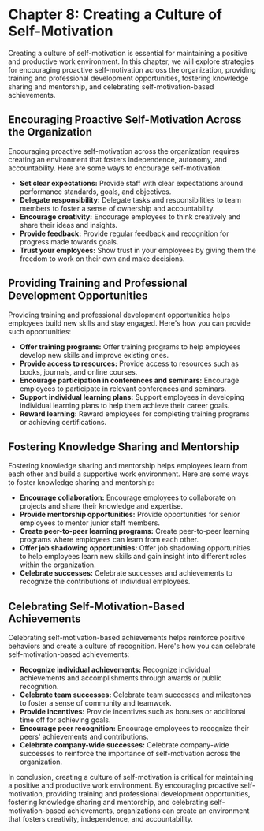 Chapter 8: Creating a Culture of Self-Motivation
================================================

Creating a culture of self-motivation is essential for maintaining a positive and productive work environment. In this chapter, we will explore strategies for encouraging proactive self-motivation across the organization, providing training and professional development opportunities, fostering knowledge sharing and mentorship, and celebrating self-motivation-based achievements.

Encouraging Proactive Self-Motivation Across the Organization
-------------------------------------------------------------

Encouraging proactive self-motivation across the organization requires creating an environment that fosters independence, autonomy, and accountability. Here are some ways to encourage self-motivation:

* **Set clear expectations:** Provide staff with clear expectations around performance standards, goals, and objectives.
* **Delegate responsibility:** Delegate tasks and responsibilities to team members to foster a sense of ownership and accountability.
* **Encourage creativity:** Encourage employees to think creatively and share their ideas and insights.
* **Provide feedback:** Provide regular feedback and recognition for progress made towards goals.
* **Trust your employees:** Show trust in your employees by giving them the freedom to work on their own and make decisions.

Providing Training and Professional Development Opportunities
-------------------------------------------------------------

Providing training and professional development opportunities helps employees build new skills and stay engaged. Here's how you can provide such opportunities:

* **Offer training programs:** Offer training programs to help employees develop new skills and improve existing ones.
* **Provide access to resources:** Provide access to resources such as books, journals, and online courses.
* **Encourage participation in conferences and seminars:** Encourage employees to participate in relevant conferences and seminars.
* **Support individual learning plans:** Support employees in developing individual learning plans to help them achieve their career goals.
* **Reward learning:** Reward employees for completing training programs or achieving certifications.

Fostering Knowledge Sharing and Mentorship
------------------------------------------

Fostering knowledge sharing and mentorship helps employees learn from each other and build a supportive work environment. Here are some ways to foster knowledge sharing and mentorship:

* **Encourage collaboration:** Encourage employees to collaborate on projects and share their knowledge and expertise.
* **Provide mentorship opportunities:** Provide opportunities for senior employees to mentor junior staff members.
* **Create peer-to-peer learning programs:** Create peer-to-peer learning programs where employees can learn from each other.
* **Offer job shadowing opportunities:** Offer job shadowing opportunities to help employees learn new skills and gain insight into different roles within the organization.
* **Celebrate successes:** Celebrate successes and achievements to recognize the contributions of individual employees.

Celebrating Self-Motivation-Based Achievements
----------------------------------------------

Celebrating self-motivation-based achievements helps reinforce positive behaviors and create a culture of recognition. Here's how you can celebrate self-motivation-based achievements:

* **Recognize individual achievements:** Recognize individual achievements and accomplishments through awards or public recognition.
* **Celebrate team successes:** Celebrate team successes and milestones to foster a sense of community and teamwork.
* **Provide incentives:** Provide incentives such as bonuses or additional time off for achieving goals.
* **Encourage peer recognition:** Encourage employees to recognize their peers' achievements and contributions.
* **Celebrate company-wide successes:** Celebrate company-wide successes to reinforce the importance of self-motivation across the organization.

In conclusion, creating a culture of self-motivation is critical for maintaining a positive and productive work environment. By encouraging proactive self-motivation, providing training and professional development opportunities, fostering knowledge sharing and mentorship, and celebrating self-motivation-based achievements, organizations can create an environment that fosters creativity, independence, and accountability.
